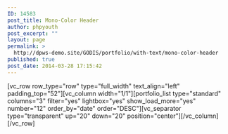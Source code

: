 ```yaml
---
ID: 14583
post_title: Mono-Color Header
author: phpyouth
post_excerpt: ""
layout: page
permalink: >
  http://dpws-demo.site/GODIS/portfolio/with-text/mono-color-header
published: true
post_date: 2014-03-28 17:15:42
---
```

[vc_row row_type="row" type="full_width" text_align="left" padding_top="52"][vc_column width="1/1"][portfolio_list type="standard" columns="3" filter="yes" lightbox="yes" show_load_more="yes" number="12" order_by="date" order="DESC"][vc_separator type="transparent" up="20" down="20" position="center"][/vc_column][/vc_row]